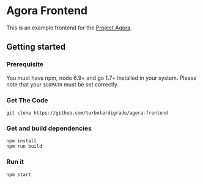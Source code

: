 Agora Frontend
==============

This is an example frontend for the [Project Agora](https://github.com/turbotardigrade/agora).

## Getting started

### Prerequisite

You must have npm, node 6.9+ and go 1.7+ installed in your
system. Please note that your `$GOPATH` must be set correctly.

### Get The Code

```
git clone https://github.com/turbotardigrade/agora-frontend
```

### Get and build dependencies

```
npm install
npm run build
```

### Run it

```
npm start
```
